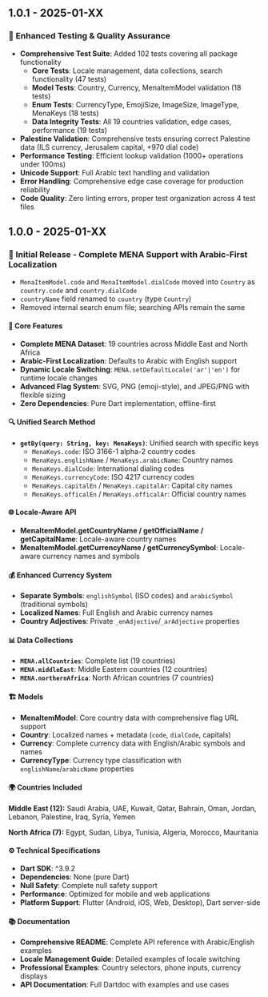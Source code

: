 ## 1.0.1 - 2025-01-XX

### 🧪 Enhanced Testing & Quality Assurance

- **Comprehensive Test Suite**: Added 102 tests covering all package functionality
  - **Core Tests**: Locale management, data collections, search functionality (47 tests)
  - **Model Tests**: Country, Currency, MenaItemModel validation (18 tests)
  - **Enum Tests**: CurrencyType, EmojiSize, ImageSize, ImageType, MenaKeys (18 tests)
  - **Data Integrity Tests**: All 19 countries validation, edge cases, performance (19 tests)
- **Palestine Validation**: Comprehensive tests ensuring correct Palestine data (ILS currency, Jerusalem capital, +970 dial code)
- **Performance Testing**: Efficient lookup validation (1000+ operations under 100ms)
- **Unicode Support**: Full Arabic text handling and validation
- **Error Handling**: Comprehensive edge case coverage for production reliability
- **Code Quality**: Zero linting errors, proper test organization across 4 test files

## 1.0.0 - 2025-01-XX

### 🚀 Initial Release - Complete MENA Support with Arabic-First Localization

- `MenaItemModel.code` and `MenaItemModel.dialCode` moved into `Country` as `country.code` and `country.dialCode`
- `countryName` field renamed to `country` (type `Country`)
- Removed internal search enum file; searching APIs remain the same

#### **🌟 Core Features**

- **Complete MENA Dataset**: 19 countries across Middle East and North Africa
- **Arabic-First Localization**: Defaults to Arabic with English support
- **Dynamic Locale Switching**: `MENA.setDefaultLocale('ar'|'en')` for runtime locale changes
- **Advanced Flag System**: SVG, PNG (emoji-style), and JPEG/PNG with flexible sizing
- **Zero Dependencies**: Pure Dart implementation, offline-first

#### **🔍 Unified Search Method**

- **`getBy(query: String, key: MenaKeys)`**: Unified search with specific keys
  - `MenaKeys.code`: ISO 3166-1 alpha-2 country codes
  - `MenaKeys.englishName` / `MenaKeys.arabicName`: Country names
  - `MenaKeys.dialCode`: International dialing codes
  - `MenaKeys.currencyCode`: ISO 4217 currency codes
  - `MenaKeys.capitalEn` / `MenaKeys.capitalAr`: Capital city names
  - `MenaKeys.officalEn` / `MenaKeys.officalAr`: Official country names

#### **🌐 Locale-Aware API**

- **MenaItemModel.getCountryName / getOfficialName / getCapitalName**: Locale-aware country names
- **MenaItemModel.getCurrencyName / getCurrencySymbol**: Locale-aware currency names and symbols

#### **💰 Enhanced Currency System**

- **Separate Symbols**: `englishSymbol` (ISO codes) and `arabicSymbol` (traditional symbols)
- **Localized Names**: Full English and Arabic currency names
- **Country Adjectives**: Private `_enAdjective`/`_arAdjective` properties

#### **📊 Data Collections**

- **`MENA.allCountries`**: Complete list (19 countries)
- **`MENA.middleEast`**: Middle Eastern countries (12 countries)
- **`MENA.northernAfrica`**: North African countries (7 countries)

#### **🏗️ Models**

- **MenaItemModel**: Core country data with comprehensive flag URL support
- **Country**: Localized names + metadata (`code`, `dialCode`, capitals)
- **Currency**: Complete currency data with English/Arabic symbols and names
- **CurrencyType**: Currency type classification with `englishName`/`arabicName` properties

#### **🌍 Countries Included**

**Middle East (12):** Saudi Arabia, UAE, Kuwait, Qatar, Bahrain, Oman, Jordan, Lebanon, Palestine, Iraq, Syria, Yemen

**North Africa (7):** Egypt, Sudan, Libya, Tunisia, Algeria, Morocco, Mauritania

#### **⚙️ Technical Specifications**

- **Dart SDK**: ^3.9.2
- **Dependencies**: None (pure Dart)
- **Null Safety**: Complete null safety support
- **Performance**: Optimized for mobile and web applications
- **Platform Support**: Flutter (Android, iOS, Web, Desktop), Dart server-side

#### **📚 Documentation**

- **Comprehensive README**: Complete API reference with Arabic/English examples
- **Locale Management Guide**: Detailed examples of locale switching
- **Professional Examples**: Country selectors, phone inputs, currency displays
- **API Documentation**: Full Dartdoc with examples and use cases
